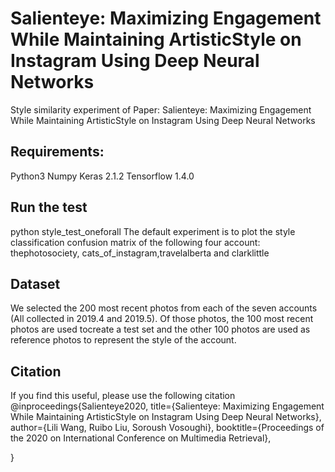 # Salienteye: Maximizing Engagement While Maintaining ArtisticStyle on Instagram Using Deep Neural Networks
Style similarity experiment of Paper: Salienteye: Maximizing Engagement While Maintaining ArtisticStyle on Instagram Using Deep Neural Networks

## Requirements:
Python3
Numpy
Keras 2.1.2
Tensorflow 1.4.0

## Run the test
python style_test_oneforall
The default experiment is to plot the style classification confusion matrix of the following four account: thephotosociety, cats_of_instagram,travelalberta and clarklittle

## Dataset
We selected the 200 most recent photos from each of the seven accounts (All collected in 2019.4 and 2019.5). Of those photos, the 100 most recent photos are used tocreate a test set and the other 100 photos are used as reference photos to represent the style of the account. 

## Citation

If you find this useful, please use the following citation
@inproceedings{Salienteye2020,
  title={Salienteye: Maximizing Engagement While Maintaining ArtisticStyle on Instagram Using Deep Neural Networks},
  author={Lili Wang, Ruibo Liu, Soroush Vosoughi},
  booktitle={Proceedings of the 2020 on International Conference on Multimedia Retrieval},

}